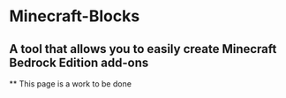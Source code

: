 # Minecraft-Blocks

## A tool that allows you to easily create Minecraft Bedrock Edition add-ons

** This page is a work to be done
